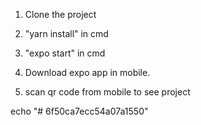 1. Clone the project

2. "yarn install" in cmd

3. "expo start" in cmd

4. Download expo app in mobile.

5. scan qr code from mobile to see project



echo "# 6f50ca7ecc54a07a1550"
